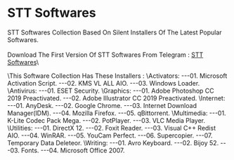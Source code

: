 # STT Softwares
STT Softwares Collection Based On Silent Installers Of The Latest Popular Softwares.\
\
Download The First Version Of STT Softwares From Telegram : [STT Softwares](https://t.me/shimultechtips_files/73)\

\This Software Collection Has These Installers :
\Activators:
\---01. Microsoft Activation Script.
\---02. KMS VL ALL AIO.
\---03. Windows Loader.
\Antivirus:
\---01. ESET Security.
\Graphics:
\---01. Adobe Photoshop CC 2019 Preactivated.
\---02. Adobe Illustrator CC 2019 Preactivated.
\Internet:
\---01. AnyDesk.
\---02. Google Chrome.
\---03. Internet Download Manager(IDM).
\---04. Mozilla Firefox.
\---05. qBittorrent.
\Multimedia:
\---01. K-Lite Codec Pack Mega.
\---02. PotPlayer.
\---03. VLC Media Player.
\Utilities:
\---01. DirectX 12.
\---02. Foxit Reader.
\---03. Visual C++ Redist AIO.
\---04. WinRAR.
\---05. YouCam Perfect.
\---06. Supercopier.
\---07. Temporary Data Deleteor.
\Writing:
\---01. Avro Keyboard.
\---02. Bijoy 52.
\---03. Fonts.
\---04. Microsoft Office 2007.
